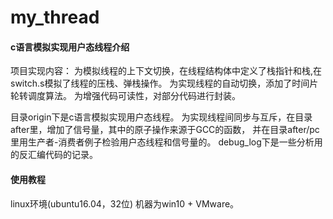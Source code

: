 # my_thread

#### c语言模拟实现用户态线程介绍

项目实现内容：
为模拟线程的上下文切换，在线程结构体中定义了栈指针和栈,在switch.s模拟了线程的压栈、弹栈操作。
为实现线程的自动切换，添加了时间片轮转调度算法。
为增强代码可读性，对部分代码进行封装。

目录origin下是c语言模拟实现用户态线程。
为实现线程间同步与互斥，在目录after里，增加了信号量，其中的原子操作来源于GCC的函数，
并在目录after/pc里用生产者-消费者例子检验用户态线程和信号量的。
debug_log下是一些分析用的反汇编代码的记录。


#### 使用教程

linux环境(ubuntu16.04，32位)
机器为win10 + VMware。
